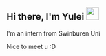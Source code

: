## Hi there, I'm Yulei <img src="https://raw.githubusercontent.com/iampavangandhi/iampavangandhi/master/gifs/Hi.gif" width="30px" height="30px">

I'm an intern from Swinburen Uni

Nice to meet u :D
